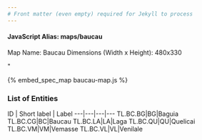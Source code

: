 ```yaml
---
# Front matter (even empty) required for Jekyll to process
---
```


#### JavaScript Alias: maps/baucau

Map Name: Baucau
Dimensions (Width x Height): 480x330

"



{% embed_spec_map baucau-map.js %}

### List of Entities

ID | Short label | Label
---|---|---|---
TL.BC.BG|BG|Baguia
TL.BC.CG|BC|Baucau
TL.BC.LA|LA|Laga
TL.BC.QU|QU|Quelicai
TL.BC.VM|VM|Vemasse
TL.BC.VL|VL|Venilale